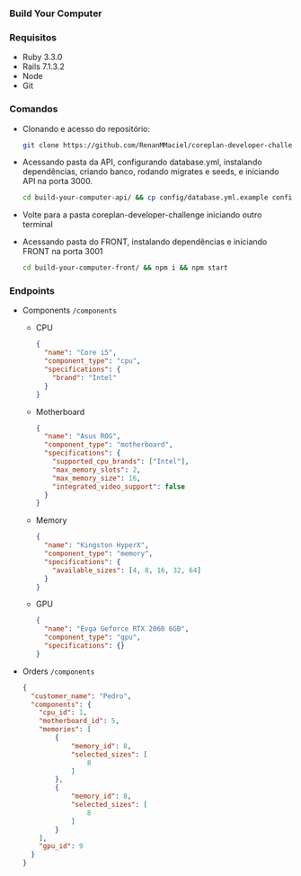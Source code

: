 ### Build Your Computer

### Requisitos
  - Ruby 3.3.0
  - Rails 7.1.3.2
  - Node
  - Git

### Comandos
  - Clonando e acesso do repositório:
    ```bash
    git clone https://github.com/RenanMMaciel/coreplan-developer-challenge.git && cd coreplan-developer-challenge
    ```

  - Acessando pasta da API, configurando database.yml, instalando dependências, criando banco, rodando migrates e seeds, e iniciando API na porta 3000.
    ```bash
    cd build-your-computer-api/ && cp config/database.yml.example config/database.yml && bundle install && rails db:create && rails db:migrate && rails db:seed && rails s
    ```

  - Volte para a pasta coreplan-developer-challenge iniciando outro terminal

  - Acessando pasta do FRONT, instalando dependências e iniciando FRONT na porta 3001
    ```bash
    cd build-your-computer-front/ && npm i && npm start
    ```

### Endpoints
  - Components `/components`
    - CPU
      ```json
      {
        "name": "Core i5",
        "component_type": "cpu",
        "specifications": {
          "brand": "Intel"
        }
      }
      ```

    - Motherboard
      ```json
      {
        "name": "Asus ROG",
        "component_type": "motherboard",
        "specifications": {
          "supported_cpu_brands": ["Intel"],
          "max_memory_slots": 2,
          "max_memory_size": 16,
          "integrated_video_support": false
        }
      }
      ```

    - Memory
      ```json
      {
        "name": "Kingston HyperX",
        "component_type": "memory",
        "specifications": {
          "available_sizes": [4, 8, 16, 32, 64]
        }
      }
      ```

    - GPU
      ```json
      {
        "name": "Evga Geforce RTX 2060 6GB",
        "component_type": "gpu",
        "specifications": {}
      }
      ```

  - Orders `/components`
    ```json
    {
      "customer_name": "Pedro",
      "components": {
        "cpu_id": 1,
        "motherboard_id": 5,
        "memories": [
            {
                "memory_id": 8,
                "selected_sizes": [
                    8
                ]
            },
            {
                "memory_id": 8,
                "selected_sizes": [
                    8
                ]
            }
        ],
        "gpu_id": 9
      }
    }
    ```
